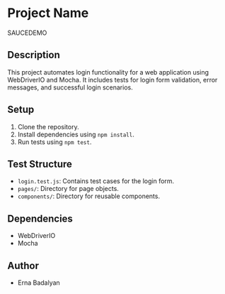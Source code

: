 # Project Name
SAUCEDEMO
## Description
This project automates login functionality for a web application using WebDriverIO and Mocha. It includes tests for login form validation, error messages, and successful login scenarios.

## Setup
1. Clone the repository.
2. Install dependencies using `npm install`.
3. Run tests using `npm test`.

## Test Structure
- `login.test.js`: Contains test cases for the login form.
- `pages/`: Directory for page objects.
- `components/`: Directory for reusable components.

## Dependencies
- WebDriverIO
- Mocha


## Author
- Erna Badalyan

